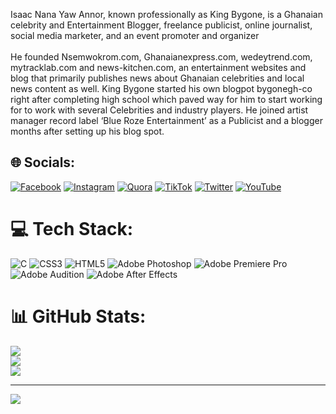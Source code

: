 Isaac Nana Yaw Annor, known professionally as King Bygone, is a Ghanaian celebrity and Entertainment Blogger, freelance publicist, online journalist, social media marketer, and an event promoter and organizer<br><br>He founded Nsemwokrom.com, Ghanaianexpress.com, wedeytrend.com, mytracklab.com and news-kitchen.com, an entertainment websites and blog that primarily publishes news about Ghanaian celebrities and local news content as well. King Bygone started his own blogpot bygonegh-co right after completing high school which paved way for him to start working for to work with several Celebrities and industry players. He joined artist manager record label ‘Blue Roze Entertainment’ as a Publicist and a blogger months after setting up his blog spot.<br>


## 🌐 Socials:
[![Facebook](https://img.shields.io/badge/Facebook-%231877F2.svg?logo=Facebook&logoColor=white)](https://facebook.com/iamKingBygone) [![Instagram](https://img.shields.io/badge/Instagram-%23E4405F.svg?logo=Instagram&logoColor=white)](https://instagram.com/Kingbygone) [![Quora](https://img.shields.io/badge/Quora-%23B92B27.svg?logo=Quora&logoColor=white)](https://quora.com/profile/KingBygone) [![TikTok](https://img.shields.io/badge/TikTok-%23000000.svg?logo=TikTok&logoColor=white)](https://tiktok.com/@KingBygone) [![Twitter](https://img.shields.io/badge/Twitter-%231DA1F2.svg?logo=Twitter&logoColor=white)](https://twitter.com/KingBygone) [![YouTube](https://img.shields.io/badge/YouTube-%23FF0000.svg?logo=YouTube&logoColor=white)](https://youtube.com/@KingBygone) 

# 💻 Tech Stack:
![C](https://img.shields.io/badge/c-%2300599C.svg?style=for-the-badge&logo=c&logoColor=white) ![CSS3](https://img.shields.io/badge/css3-%231572B6.svg?style=for-the-badge&logo=css3&logoColor=white) ![HTML5](https://img.shields.io/badge/html5-%23E34F26.svg?style=for-the-badge&logo=html5&logoColor=white) ![Adobe Photoshop](https://img.shields.io/badge/adobephotoshop-%2331A8FF.svg?style=for-the-badge&logo=adobephotoshop&logoColor=white) ![Adobe Premiere Pro](https://img.shields.io/badge/Adobe%20Premiere%20Pro-9999FF.svg?style=for-the-badge&logo=Adobe%20Premiere%20Pro&logoColor=white) ![Adobe Audition](https://img.shields.io/badge/Adobe%20Audition-9999FF.svg?style=for-the-badge&logo=Adobe%20Audition&logoColor=white) ![Adobe After Effects](https://img.shields.io/badge/Adobe%20After%20Effects-9999FF.svg?style=for-the-badge&logo=Adobe%20After%20Effects&logoColor=white)
# 📊 GitHub Stats:
![](https://github-readme-stats.vercel.app/api?username=KingBygone0&theme=dark&hide_border=true&include_all_commits=true&count_private=false)<br/>
![](https://github-readme-streak-stats.herokuapp.com/?user=KingBygone0&theme=dark&hide_border=true)<br/>
![](https://github-readme-stats.vercel.app/api/top-langs/?username=KingBygone0&theme=dark&hide_border=true&include_all_commits=true&count_private=false&layout=compact)

---
[![](https://visitcount.itsvg.in/api?id=KingBygone0&icon=0&color=0)](https://visitcount.itsvg.in)

<!-- Proudly created with GPRM ( https://gprm.itsvg.in ) -->
